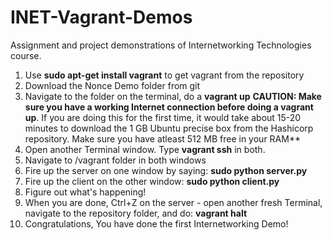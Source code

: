 # INET-Vagrant-Demos
Assignment and project demonstrations of Internetworking Technologies course.

1. Use **sudo apt-get install vagrant** to get vagrant from the repository
2. Download the Nonce Demo folder from git
3. Navigate to the folder on the terminal, do a **vagrant up** **CAUTION: Make sure you have a working Internet connection before doing a vagrant up**. If you are doing this for the first time, it would take about 15-20 minutes to download the 1 GB Ubuntu precise box from the Hashicorp repository. Make sure you have atleast 512 MB free in your RAM**
4. Open another Terminal window. Type **vagrant ssh** in both.
5. Navigate to /vagrant folder in both windows
6. Fire up the server on one window by saying: **sudo python server.py**
7. Fire up the client on the other window: **sudo python client.py**
8. Figure out what's happening!
9. When you are done, Ctrl+Z on the server - open another fresh Terminal, navigate to the repository folder, and do: **vagrant halt**
10. Congratulations, You have done the first Internetworking Demo!
